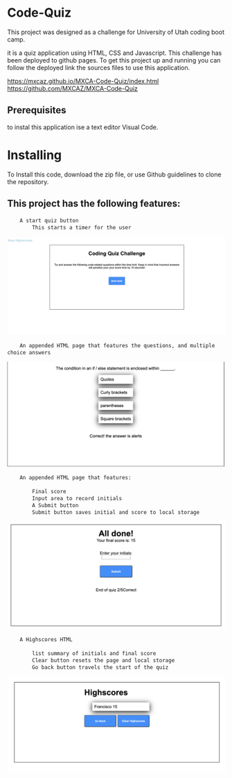 # Code-Quiz


This project was designed as a challenge for University of Utah coding boot camp.

it is a quiz application using HTML, CSS and Javascript. This challenge has been deployed to github pages. To get this project up and running you can follow the deployed link the sources files to use this application.


https://mxcaz.github.io/MXCA-Code-Quiz/index.html
https://github.com/MXCAZ/MXCA-Code-Quiz



## Prerequisites

 to instal this application ise a text editor Visual Code.

 # Installing 
 
To Install this code, download the zip file, or use Github guidelines to clone the repository.

## This project has the following features:

        A start quiz button
            This starts a timer for the user 


![](assets/images/Screen%20Shot%202022-10-10%20at%209.55.46%20AM.png)


        An appended HTML page that features the questions, and multiple choice answers 

![](assets/images/Screen%20Shot%202022-10-10%20at%209.59.06%20AM.png)


        An appended HTML page that features:

            Final score 
            Input area to record initials 
            A Submit button 
            Submit button saves initial and score to local storage

![](assets/images/Screen%20Shot%202022-10-10%20at%209.59.36%20AM.png)

        A Highscores HTML 

            list summary of initials and final score 
            Clear button resets the page and local storage 
            Go back button travels the start of the quiz

![](assets/images/Screen%20Shot%202022-10-10%20at%209.59.54%20AM.png)